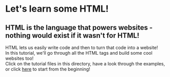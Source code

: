 # Let's learn some HTML!  
## HTML is the language that powers websites - nothing would exist if it wasn't for HTML!  
  
HTML lets us easily write code and then to turn that code into a website!  
In this tutorial, we'll go through all the HTML tags and build some cool websites too!  
Click on the tutorial files in this directory, have a look through the examples, or click [here](1%20:%20Your%20First%20Website!.md) to start from the beginning! 